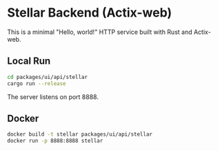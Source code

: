  # Stellar Backend (Actix-web)

 This is a minimal "Hello, world!" HTTP service built with Rust and Actix-web.

 ## Local Run

 ```bash
 cd packages/ui/api/stellar
 cargo run --release
 ```

 The server listens on port 8888.

 ## Docker

 ```bash
 docker build -t stellar packages/ui/api/stellar
 docker run -p 8888:8888 stellar
 ```